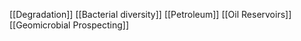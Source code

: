 [[Degradation]]
[[Bacterial diversity]]
[[Petroleum]]
[[Oil Reservoirs]]
[[Geomicrobial Prospecting]]
